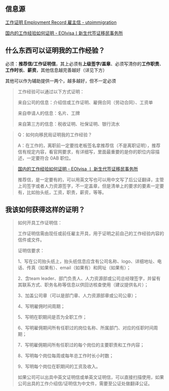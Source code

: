 ## 信息源

[工作证明 Employment Record 雇主信 - utoimmigration](https://utoimmigration.com/employment-record/)

[国内的工作经验如何证明 - EOIvisa丨新生代签证移民事务所](https://eoivisa.com/how-to-demonstrate-work-experiences-in-china/)

## 什么东西可以证明我的工作经验？

必须：**推荐信/工作证明信**，其上必须有**上级签字/盖章**、必须写清你的**工作职责**、**工作时长**、**薪资**，其他信息越完善越好（详见下方）

其他可以作为辅助提供一两个，越多越好，但不一定必须

> 工作经验可以通过以下方式证明：
> 
> 来自公司的信息：介绍信或工作证明、雇佣合同（劳动合同）、工资单
> 
> 来自申请人的信息：名片、工牌
> 
> 来自第三方的信息：税收证明、社保证明、银行流水

> Q：如何向移民局证明我的工作经验？
> 
> A：在工作的，离职前一定要找老板签名拿推荐信（不是离职证明），推荐信有规定内容，看官网要求，有详细写，里面最重要的是你的职位内容描述，一定要符合 0AB 职位。

> [国内的工作经验如何证明 - EOIvisa 丨 新生代签证移民事务所](https://eoivisa.com/how-to-demonstrate-work-experiences-in-china/)
> 
> 推荐信，是一定要有的，可以用英文写也可以用中文写了后公证翻译，主管上司签字或者人力资源签字，不一定盖章，但是清单上的要求的要素一定要有，比如抬头纸，工资，职责，薪资，等等。

## 我该如何获得这样的证明？


> 如何开具工作证明信：
> 
> 工作证明信需由现任或前任雇主开具，用于证明之前自己的工作经验内容的信件或文件。
> 
> 证明信要求：
> 
> 1、写在公司抬头纸上，抬头纸信息应含有公司名称、logo、详细地址、电话、传真（如果有）、email（如果有）和网址（如果有）；
> 
> 2、含team leader、部门负责人、人力资源部或公司总经理签字，并留有其联系方式、职务名称等信息以供回访核查使用（建议提供名片）；
> 
> 3、加盖公司章（可以是部门章、人力资源部章或公司公章）；
> 
> 4、写明雇佣时间周期；
> 
> 5、写明在职期间是否为全职工作；
> 
> 6、写明雇佣期间所有任职过的岗位名称、所属部门、对应的任职时间周期；
> 
> 7、写明雇佣期间所有任职过的每个岗位的主要职责和工作内容；
> 
> 8、写明每个岗位每周或每年总工作时长小时数；
> 
> 9、写明每个岗位在职期间的工资及收入。
> 
> 如果公司可以出具中英文证明信或单英文证明信，可以直接扫描使用，如果公司出具的工作介绍信/证明信为中文件，需要至公证处做翻译公证。
